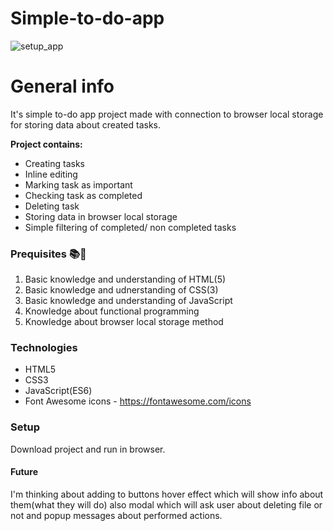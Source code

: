 # Simple-to-do-app

![setup_app](https://user-images.githubusercontent.com/90615223/172655886-b663d6ca-d29c-4270-b33f-f337a494a45b.png)

# General info

It's simple to-do app project made with connection to browser local storage for storing data about created tasks.

**Project contains:**
  * Creating tasks
  * Inline editing
  * Marking task as important
  * Checking task as completed
  * Deleting task
  * Storing data in browser local storage
  * Simple filtering of completed/ non completed tasks

### Prequisites :books::notebook:
  1. Basic knowledge and understanding of HTML(5)
  2. Basic knowledge and udnerstanding of CSS(3)
  3. Basic knowledge and understanding of JavaScript
  4. Knowledge about functional programming
  5. Knowledge about browser local storage method

### Technologies
  * HTML5
  * CSS3
  * JavaScript(ES6)
  * Font Awesome icons - https://fontawesome.com/icons

### Setup
  Download project and run in browser.
  
#### Future
 I'm thinking about adding to buttons hover effect which will show info about them(what they will do) also modal which will ask user about deleting file or not and popup messages about performed actions.
